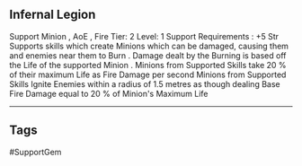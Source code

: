 ## Infernal Legion
Support
Minion , AoE , Fire
Tier: 2
Level: 1
Support Requirements : +5 Str
Supports skills which create Minions which can be damaged, causing them and enemies near them to Burn . Damage dealt by the Burning is based off the Life of the supported Minion .
Minions from Supported Skills take 20 % of their maximum Life as Fire Damage per second
Minions from Supported Skills Ignite Enemies within a radius of 1.5 metres as though dealing Base Fire Damage equal to 20 % of Minion's Maximum Life

---
## Tags
#SupportGem
